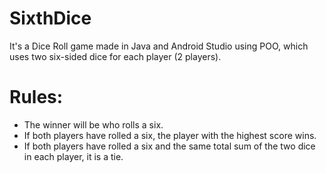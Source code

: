 # SixthDice
It's a Dice Roll game made in Java and Android Studio using POO, which uses two six-sided dice for each player (2 players).

# Rules:

+ The winner will be who rolls a six.
+ If both players have rolled a six, the player with the highest score wins.
+ If both players have rolled a six and the same total sum of the two dice in each player, it is a tie.

